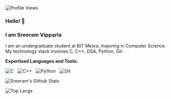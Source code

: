 
![Profile Views](https://komarev.com/ghpvc/?username=SreeramVipparla&color=blue)

### Hello! 👋
### I am Sreeram Vipparla 


I am an undergraduate student at BIT Mesra, majoring in Computer Science. My technology stack involves C, C++, DSA, Python, Git.

**Expertised Languages and Tools:** 

![C](https://img.shields.io/badge/-C-black?logo=c&style=social)&nbsp;&nbsp;
![C++](https://img.shields.io/badge/-C%2B%2B-important?logo=c%2B%2B&style=social)&nbsp;&nbsp;
![Python](https://img.shields.io/badge/-Python-black?logo=Python&style=social)&nbsp;&nbsp;
![Git](https://img.shields.io/badge/-Git-black?logo=git&style=social)&nbsp;&nbsp;

![Sreeram's Github Stats](https://github-readme-stats.vercel.app/api?username=sreeramvipparla&count_private=true&show_icons=true&include_all_commits=true)

![Top Langs](https://github-readme-stats.vercel.app/api/top-langs/?username=sreeramvipparla&hide=TeX&layout=compact)
